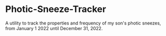 # Photic-Sneeze-Tracker
A utility to track the properties and frequency of my son's photic sneezes, from January 1 2022 until December 31, 2022.  
